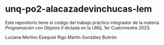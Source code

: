 # unq-po2-alacazadevinchucas-lem
Este repositorio tiene el código del trabajo práctico integrador de la materia *Programación con Objetos II* dictada en la UNQ, 1er Cuatrimestre 2023.

Luciana Merlino
Ezequiel Rigo
Martín González Buitrón
